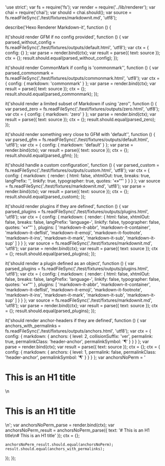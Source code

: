 'use strict';
var fs = require('fs');
var render = require('../lib/renderer');
var chai = require('chai');
var should = chai.should();
var source = fs.readFileSync('./test/fixtures/markdownit.md', 'utf8');

describe('Hexo Renderer Markdown-it', function () {

  it('should render GFM if no config provided', function () {
    var parsed_without_config = fs.readFileSync('./test/fixtures/outputs/default.html', 'utf8');
    var ctx = {
      config: {}
    };
    var parse = render.bind(ctx);
    var result = parse({
      text: source
    });
    ctx = {};
    result.should.equal(parsed_without_config);
  });

  it('should render CommonMark if config is \'commonmark\'', function () {
    var parsed_commonmark = fs.readFileSync('./test/fixtures/outputs/commonmark.html', 'utf8');
    var ctx = {
      config: {
        markdown: 'commonmark'
      }
    };
    var parse = render.bind(ctx);
    var result = parse({
      text: source
    });
    ctx = {};
    result.should.equal(parsed_commonmark);
  });

  it('should render a limited subset of Markdown if using \'zero\'', function () {
    var parsed_zero = fs.readFileSync('./test/fixtures/outputs/zero.html', 'utf8');
    var ctx = {
      config: {
        markdown: 'zero'
      }
    };
    var parse = render.bind(ctx);
    var result = parse({
      text: source
    });
    ctx = {};
    result.should.equal(parsed_zero);
  });

  it('should render something very close to GFM with \'default\'', function () {
    var parsed_gfm = fs.readFileSync('./test/fixtures/outputs/default.html', 'utf8');
    var ctx = {
      config: {
        markdown: 'default'
      }
    };
    var parse = render.bind(ctx);
    var result = parse({
      text: source
    });
    ctx = {};
    result.should.equal(parsed_gfm);
  });

  it('should handle a custom configuration', function () {
    var parsed_custom = fs.readFileSync('./test/fixtures/outputs/custom.html', 'utf8');
    var ctx = {
      config: {
        markdown: {
          render: {
            html: false,
            xhtmlOut: true,
            breaks: true,
            langPrefix: '',
            linkify: true,
            typographer: true,
            quotes: '«»“”'
          }
        }
      }
    };
    var source = fs.readFileSync('./test/fixtures/markdownit.md', 'utf8');
    var parse = render.bind(ctx);
    var result = parse({
      text: source
    });
    ctx = {};
    result.should.equal(parsed_custom);
  });

  it('should render plugins if they are defined', function () {
    var parsed_plugins = fs.readFileSync('./test/fixtures/outputs/plugins.html', 'utf8');
    var ctx = {
      config: {
        markdown: {
          render: {
            html: false,
            xhtmlOut: false,
            breaks: false,
            langPrefix: 'language-',
            linkify: false,
            typographer: false,
            quotes: '«»“”'
          },
          plugins: [
            'markdown-it-abbr',
            'markdown-it-container',
            'markdown-it-deflist',
            'markdown-it-emoji',
            'markdown-it-footnote',
            'markdown-it-ins',
            'markdown-it-mark',
            'markdown-it-sub',
            'markdown-it-sup'
          ]
        }
      }
    };
    var source = fs.readFileSync('./test/fixtures/markdownit.md', 'utf8');
    var parse = render.bind(ctx);
    var result = parse({
      text: source
    });
    ctx = {};
    result.should.equal(parsed_plugins);
  });

  it('should render a plugin defined as an object', function () {
    var parsed_plugins = fs.readFileSync('./test/fixtures/outputs/plugins.html', 'utf8');
    var ctx = {
      config: {
        markdown: {
          render: {
            html: false,
            xhtmlOut: false,
            breaks: false,
            langPrefix: 'language-',
            linkify: false,
            typographer: false,
            quotes: '«»“”'
          },
          plugins: [
            'markdown-it-abbr',
            'markdown-it-container',
            'markdown-it-deflist',
            'markdown-it-emoji',
            'markdown-it-footnote',
            'markdown-it-ins',
            'markdown-it-mark',
            'markdown-it-sub',
            'markdown-it-sup'
          ]
        }
      }
    };
    var source = fs.readFileSync('./test/fixtures/markdownit.md', 'utf8');
    var parse = render.bind(ctx);
    var result = parse({
      text: source
    });
    ctx = {};
    result.should.equal(parsed_plugins);
  });

  it('should render anchor-headers if they are defined', function () {
    var anchors_with_permalinks = fs.readFileSync('./test/fixtures/outputs/anchors.html', 'utf8');
    var ctx = {
      config: {
        markdown: {
          anchors: {
            level: 2,
            collisionSuffix: 'ver',
            permalink: true,
            permalinkClass: 'header-anchor',
            permalinkSymbol: '¶'
          }
        }
      }
    };
    var parse = render.bind(ctx);
    var result = parse({
      text: source
    });
    ctx = {};
    ctx = {
      config: {
        markdown: {
          anchors: {
            level: 1,
            permalink: false,
            permalinkClass: 'header-anchor',
            permalinkSymbol: '¶'
          }
        }
      }
    };
    var anchorsNoPerm = '<h1 id="this-is-an-h1-title">This is an H1 title</h1>\n<h1 id="this-is-an-h1-title-v2">This is an H1 title</h1>\n';
    var anchorsNoPerm_parse = render.bind(ctx);
    var anchorsNoPerm_result = anchorsNoPerm_parse({
      text: '# This is an H1 title\n# This is an H1 title'
    });
    ctx = {};

    anchorsNoPerm_result.should.equal(anchorsNoPerm);
    result.should.equal(anchors_with_permalinks);

  });
});
